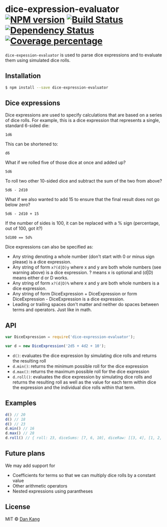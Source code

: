 # dice-expression-evaluator [![NPM version][npm-image]][npm-url] [![Build Status][travis-image]][travis-url] [![Dependency Status][daviddm-image]][daviddm-url] [![Coverage percentage][coveralls-image]][coveralls-url]

`dice-expession-evaluator` is used to parse dice expressions and to evaluate them using simulated dice rolls.

## Installation

```sh
$ npm install --save dice-expression-evaluator
```

## Dice expressions

Dice expressions are used to specify calculations that are based on a series of dice rolls.
For example, this is a dice expression that represents a single, standard 6-sided die:

```
1d6
```

This can be shortened to:

```
d6
```

What if we rolled five of those dice at once and added up?

```
5d6
```

To roll two other 10-sided dice and subtract the sum of the two from above?

```
5d6 - 2d10
```

What if we also wanted to add 15 to ensure that the final result does not go below zero?

```
5d6 - 2d10 + 15
```

If the number of sides is 100, it can be replaced with a % sign (percentage, out of 100, got it?)

```
5d100 == 5d%
```

Dice expressions can also be specified as:

* Any string denoting a whole number (don't start with 0 or minus sign please) is a dice expression.
* Any string of form `x?(d|D)y` where x and y are both whole numbers (see warning above) is a dice expression.  ? means x is optional and (d|D) means either d or D works.
* Any string of form `x?(d|D)%` where x and y are both whole numbers is a dice expression.
* Any string of form DiceExpression + DiceExpression or form DiceExpression - DiceExpression is a dice expression.
* Leading or trailing spaces don't matter and neither do spaces between terms and operators.  Just like in math.

## API

```js
var DiceExpression = require('dice-expression-evaluator');

var d = new DiceExpression('2d5 + 4d2 + 10');
```
* `d()`: evaluates the dice expression by simulating dice rolls and returns the resulting roll
* `d.min()`: returns the minimum possible roll for the dice expression
* `d.max()`: returns the maximum possible roll for the dice expression
* `d.roll()`: evaluates the dice expression by simulating dice rolls and returns the resulting roll as well as the value for each term within dice the expression and the individual dice rolls within that term.


## Examples

```js
d() // 20
d() // 18
d() // 23
d.min() // 16
d.max() // 28
d.roll() // { roll: 23, diceSums: [7, 6, 10], diceRaw: [[3, 4], [1, 2, 2, 1], [10]] }

```

## Future plans

We may add support for

* Coefficients for terms so that we can multiply dice rolls by a constant value
* Other arithmetic operators
* Nested expressions using parantheses


## License

MIT © [Dan Kang]()


[npm-image]: https://badge.fury.io/js/dice-expression-evaluator.svg
[npm-url]: https://npmjs.org/package/dice-expression-evaluator
[travis-image]: https://travis-ci.org/dbkang/dice-expression-evaluator.svg?branch=master
[travis-url]: https://travis-ci.org/dbkang/dice-expression-evaluator
[daviddm-image]: https://david-dm.org/dbkang/dice-expression-evaluator.svg?theme=shields.io
[daviddm-url]: https://david-dm.org/dbkang/dice-expression-evaluator
[coveralls-image]: https://coveralls.io/repos/dbkang/dice-expression-evaluator/badge.svg
[coveralls-url]: https://coveralls.io/r/dbkang/dice-expression-evaluator
